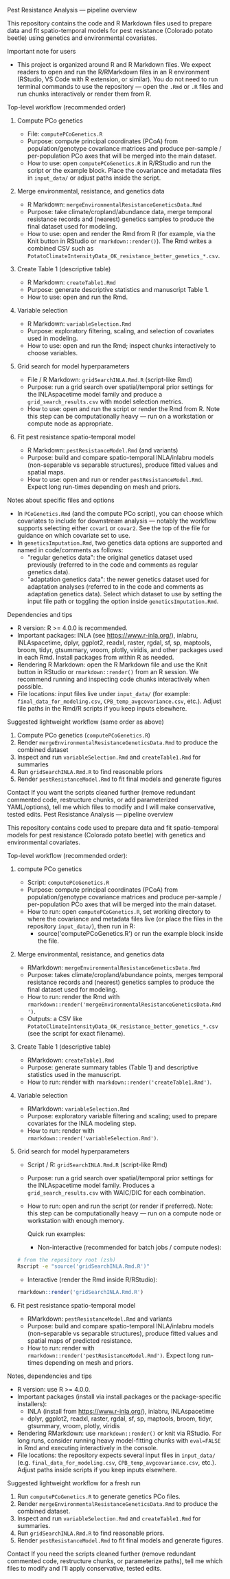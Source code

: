 Pest Resistance Analysis — pipeline overview

This repository contains the code and R Markdown files used to prepare data and fit spatio-temporal models for pest resistance (Colorado potato beetle) using genetics and environmental covariates.

Important note for users
- This project is organized around R and R Markdown files. We expect readers to open and run the R/RMarkdown files in an R environment (RStudio, VS Code with R extension, or similar). You do not need to run terminal commands to use the repository — open the `.Rmd` or `.R` files and run chunks interactively or render them from R.

Top-level workflow (recommended order)

1) Compute PCo genetics
   - File: `computePCoGenetics.R`
   - Purpose: compute principal coordinates (PCoA) from population/genotype covariance matrices and produce per-sample / per-population PCo axes that will be merged into the main dataset.
   - How to use: open `computePCoGenetics.R` in R/RStudio and run the script or the example block. Place the covariance and metadata files in `input_data/` or adjust paths inside the script.

2) Merge environmental, resistance, and genetics data
   - R Markdown: `mergeEnvironmentalResistanceGeneticsData.Rmd`
   - Purpose: take climate/cropland/abundance data, merge temporal resistance records and (nearest) genetics samples to produce the final dataset used for modeling.
   - How to use: open and render the Rmd from R (for example, via the Knit button in RStudio or `rmarkdown::render()`). The Rmd writes a combined CSV such as `PotatoClimateIntensityData_OK_resistance_better_genetics_*.csv`.

3) Create Table 1 (descriptive table)
   - R Markdown: `createTable1.Rmd`
   - Purpose: generate descriptive statistics and manuscript Table 1.
   - How to use: open and run the Rmd.

4) Variable selection
   - R Markdown: `variableSelection.Rmd`
   - Purpose: exploratory filtering, scaling, and selection of covariates used in modeling.
   - How to use: open and run the Rmd; inspect chunks interactively to choose variables.

5) Grid search for model hyperparameters
   - File / R Markdown: `gridSearchINLA.Rmd.R` (script-like Rmd)
   - Purpose: run a grid search over spatial/temporal prior settings for the INLAspacetime model family and produce a `grid_search_results.csv` with model selection metrics.
   - How to use: open and run the script or render the Rmd from R. Note this step can be computationally heavy — run on a workstation or compute node as appropriate.

6) Fit pest resistance spatio-temporal model
   - R Markdown: `pestResistanceModel.Rmd` (and variants)
   - Purpose: build and compare spatio-temporal INLA/inlabru models (non-separable vs separable structures), produce fitted values and spatial maps.
   - How to use: open and run or render `pestResistanceModel.Rmd`. Expect long run-times depending on mesh and priors.

Notes about specific files and options
- In `PCoGenetics.Rmd` (and the compute PCo script), you can choose which covariates to include for downstream analysis — notably the workflow supports selecting either `covar1` or `covar2`. See the top of the file for guidance on which covariate set to use.
- In `geneticsImputation.Rmd`, two genetics data options are supported and named in code/comments as follows:
  - "regular genetics data": the original genetics dataset used previously (referred to in the code and comments as regular genetics data).
  - "adaptation genetics data": the newer genetics dataset used for adaptation analyses (referred to in the code and comments as adaptation genetics data).
  Select which dataset to use by setting the input file path or toggling the option inside `geneticsImputation.Rmd`.

Dependencies and tips
- R version: R >= 4.0.0 is recommended.
- Important packages: INLA (see https://www.r-inla.org/), inlabru, INLAspacetime, dplyr, ggplot2, readxl, raster, rgdal, sf, sp, maptools, broom, tidyr, gtsummary, vroom, plotly, viridis, and other packages used in each Rmd. Install packages from within R as needed.
- Rendering R Markdown: open the R Markdown file and use the Knit button in RStudio or `rmarkdown::render()` from an R session. We recommend running and inspecting code chunks interactively when possible.
- File locations: input files live under `input_data/` (for example: `final_data_for_modeling.csv`, `CPB_temp_avgcovariance.csv`, etc.). Adjust file paths in the Rmd/R scripts if you keep inputs elsewhere.

Suggested lightweight workflow (same order as above)
1. Compute PCo genetics (`computePCoGenetics.R`)
2. Render `mergeEnvironmentalResistanceGeneticsData.Rmd` to produce the combined dataset
3. Inspect and run `variableSelection.Rmd` and `createTable1.Rmd` for summaries
4. Run `gridSearchINLA.Rmd.R` to find reasonable priors
5. Render `pestResistanceModel.Rmd` to fit final models and generate figures

Contact
If you want the scripts cleaned further (remove redundant commented code, restructure chunks, or add parameterized YAML/options), tell me which files to modify and I will make conservative, tested edits.
Pest Resistance Analysis — pipeline overview

This repository contains code used to prepare data and fit spatio-temporal models for pest resistance (Colorado potato beetle) with genetics and environmental covariates.

Top-level workflow (recommended order):

1) compute PCo genetics
   - Script: `computePCoGenetics.R`
   - Purpose: compute principal coordinates (PCoA) from population/genotype covariance matrices and produce per-sample / per-population PCo axes that will be merged into the main dataset.
   - How to run: open `computePCoGenetics.R`, set working directory to where the covariance and metadata files live (or place the files in the repository `input_data/`), then run in R:
     - source('computePCoGenetics.R') or run the example block inside the file.

2) Merge environmental, resistance, and genetics data
   - RMarkdown: `mergeEnvironmentalResistanceGeneticsData.Rmd`
   - Purpose: takes climate/cropland/abundance points, merges temporal resistance records and (nearest) genetics samples to produce the final dataset used for modeling.
   - How to run: render the Rmd with `rmarkdown::render('mergeEnvironmentalResistanceGeneticsData.Rmd')`.
   - Outputs: a CSV like `PotatoClimateIntensityData_OK_resistance_better_genetics_*.csv` (see the script for exact filename).

3) Create Table 1 (descriptive table)
   - RMarkdown: `createTable1.Rmd`
   - Purpose: generate summary tables (Table 1) and descriptive statistics used in the manuscript.
   - How to run: render with `rmarkdown::render('createTable1.Rmd')`.

4) Variable selection
   - RMarkdown: `variableSelection.Rmd`
   - Purpose: exploratory variable filtering and scaling; used to prepare covariates for the INLA modeling step.
   - How to run: render with `rmarkdown::render('variableSelection.Rmd')`.

5) Grid search for model hyperparameters
   - Script / R: `gridSearchINLA.Rmd.R` (script-like Rmd)
   - Purpose: run a grid search over spatial/temporal prior settings for the INLAspacetime model family. Produces a `grid_search_results.csv` with WAIC/DIC for each combination.
   - How to run: open and run the script (or render if preferred). Note: this step can be computationally heavy — run on a compute node or workstation with enough memory.

      Quick run examples:

      - Non-interactive (recommended for batch jobs / compute nodes):

   ```bash
   # from the repository root (zsh)
   Rscript -e "source('gridSearchINLA.Rmd.R')"
   ```

      - Interactive (render the Rmd inside R/RStudio):

   ```r
   rmarkdown::render('gridSearchINLA.Rmd.R')
   ```

6) Fit pest resistance spatio-temporal model
   - RMarkdown: `pestResistanceModel.Rmd` and variants
   - Purpose: build and compare spatio-temporal INLA/inlabru models (non-separable vs separable structures), produce fitted values and spatial maps of predicted resistance.
   - How to run: render with `rmarkdown::render('pestResistanceModel.Rmd')`. Expect long run-times depending on mesh and priors.

Notes, dependencies and tips
- R version: use R >= 4.0.0.
- Important packages (install via install.packages or the package-specific installers):
  - INLA (install from https://www.r-inla.org/), inlabru, INLAspacetime
  - dplyr, ggplot2, readxl, raster, rgdal, sf, sp, maptools, broom, tidyr, gtsummary, vroom, plotly, viridis
- Rendering RMarkdown: use `rmarkdown::render()` or knit via RStudio. For long runs, consider running heavy model-fitting chunks with `eval=FALSE` in Rmd and executing interactively in the console.
- File locations: the repository expects several input files in `input_data/` (e.g. `final_data_for_modeling.csv`, `CPB_temp_avgcovariance.csv`, etc.). Adjust paths inside scripts if you keep inputs elsewhere.

Suggested lightweight workflow for a fresh run
1. Run `computePCoGenetics.R` to generate genetics PCo files.
2. Render `mergeEnvironmentalResistanceGeneticsData.Rmd` to produce the combined dataset.
3. Inspect and run `variableSelection.Rmd` and `createTable1.Rmd` for summaries.
4. Run `gridSearchINLA.Rmd.R` to find reasonable priors.
5. Render `pestResistanceModel.Rmd` to fit final models and generate figures.

Contact
If you need the scripts cleaned further (remove redundant commented code, restructure chunks, or parameterize paths), tell me which files to modify and I'll apply conservative, tested edits.
